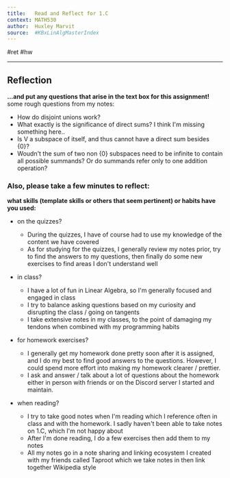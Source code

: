 ```yaml
---
title:   Read and Reflect for 1.C
context: MATH530
author:  Huxley Marvit
source:  #KBxLinAlgMasterIndex
---
```


#ret #hw

---

## Reflection

**...and put any questions that arise in the text box for this assignment!**
some rough questions from my notes:
- How do disjoint unions work?
- What exactly is the significance of direct sums? I think I'm missing something here..
- Is V a subspace of itself, and thus cannot have a direct sum besides {0}?
- Woudn't the sum of two non {0} subspaces need to be infinite to contain all possible summands? Or do summands refer only to one addition operation?

### Also, please take a few minutes to reflect:
**what skills (template skills or others that seem pertinent) or habits have you used:**
- on the quizzes?
	- During the quizzes, I have of course had to use my knowledge of the content we have covered
	- As for studying for the quizzes, I generally review my notes prior, try to find the answers to my questions, then finally do some new exercises to find areas I don't understand well

- in class?
	- I have a lot of fun in Linear Algebra, so I'm generally focused and engaged in class
	- I try to balance asking questions based on my curiosity and disrupting the class / going on tangents
	- I take extensive notes in my classes, to the point of damaging my tendons when combined with my programming habits

- for homework exercises?
	- I generally get my homework done pretty soon after it is assigned, and I do my best to find good answers to the questions. However, I could spend more effort into making my homework clearer / prettier.
	- I ask and answer / talk about a lot of questions about the homework either in person with friends or on the Discord server I started and maintain. 

- when reading?
	- I try to take good notes when I'm reading which I reference often in class and with the homework. I sadly haven't been able to take notes on 1.C, which I'm not happy about
	- After I'm done reading, I do a few exercises then add them to my notes
	- All my notes go in a note sharing and linking ecosystem I created with my friends called Taproot which we take notes in then link together Wikipedia style



